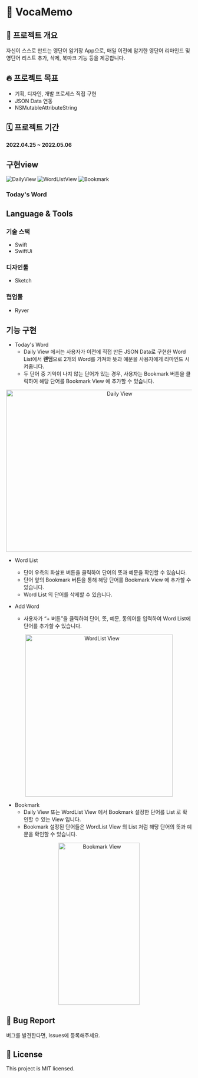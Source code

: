 # 📝 VocaMemo

## 🎉 프로젝트 개요

자신이 스스로 만드는 영단어 암기장 App으로, 매일 이전에 암기한 영단어 리마인드 및 영단어 리스트 추가, 삭제, 북마크 기능 등을 제공합니다.

## 🔥 프로젝트 목표
+ 기획, 디자인, 개발 프로세스 직접 구현
+ JSON Data 연동
+ NSMutableAttributeString


## 🗓 프로젝트 기간

**2022.04.25 ~ 2022.05.06** 


## 구현view

![DailyView](https://user-images.githubusercontent.com/86882798/167528631-d5112446-dbcf-40f8-b646-97389069a61f.gif)
![WordLIstView](https://user-images.githubusercontent.com/86882798/167529537-e632b454-4b3e-43f0-b80d-c01ea7651c82.gif)
![Bookmark](https://user-images.githubusercontent.com/86882798/167529195-96ac3787-c47d-4029-9593-f16efeb93299.gif)


### Today's Word



## Language & Tools
### 기술 스택
+ Swift
+ SwiftUi

### 디자인툴
+ Sketch

### 협업툴
+ Ryver

## 기능 구현

+ Today's Word
  - Daily View 에서는 사용자가 이전에 직접 만든 JSON Data로 구현한 Word List에서 **랜덤**으로 2개의 Word를 가져와 뜻과 예문을 사용자에게 리마인드 시켜줍니다.
  - 두 단어 중 기억이 나지 않는 단어가 있는 경우, 사용자는 Bookmark 버튼을 클릭하여 해당 단어를 Bookmark View 에 추가할 수 있습니다.

<p align="center"><img width=600 height=440 alt="Daily View" src="https://user-images.githubusercontent.com/86882798/167527747-ff36b7d7-d3b9-4c1a-a485-696fc031acc4.png"></p>


+ Word List
  - 단어 우측의 화살표 버튼을 클릭하여 단어의 뜻과 예문을 확인할 수 있습니다. 
  - 단어 앞의 Bookmark 버튼을 통해 해당 단어를 Bookmark View 에 추가할 수 있습니다.
  - Word List 의 단어를 삭제할 수 있습니다.

+ Add Word
  - 사용자가 “+ 버튼”을 클릭하여 단어, 뜻, 예문, 동의어를 입력하여 Word List에 단어를 추가할 수 있습니다.

<p align="center"><img width=400 height=440 alt="WordList View" src="https://user-images.githubusercontent.com/86882798/167527360-b99cb6d4-a3c6-4011-a1bf-ed339b62cf33.png"></p>

+ Bookmark
  - Daily View 또는 WordList View 에서 Bookmark 설정한 단어를 List 로 확인할 수 있는 View 입니다.
  - Bookmark 설정된 단어들은 WordList View 의 List 처럼 해당 단어의 뜻과 예문을 확인할 수 있습니다.

<p align="center"><img width=220 height=440 alt="Bookmark View" src="https://user-images.githubusercontent.com/86882798/167528258-0a3daa94-4e8e-4905-a126-ff4612574252.png"></p>



## 🐞 Bug Report

버그를 발견한다면, Issues에 등록해주세요.

## 📝 License

This project is MIT licensed.
